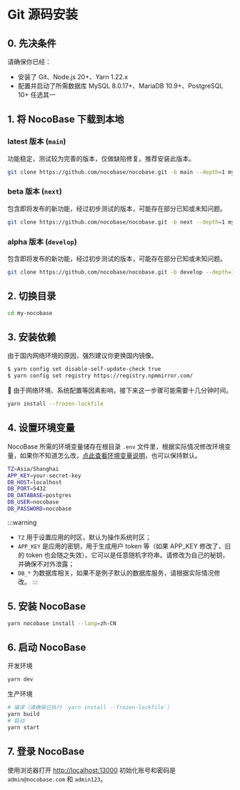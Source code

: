 # Git 源码安装

## 0. 先决条件

请确保你已经：

- 安装了 Git、Node.js 20+、Yarn 1.22.x
- 配置并启动了所需数据库 MySQL 8.0.17+、MariaDB 10.9+、PostgreSQL 10+ 任选其一

## 1. 将 NocoBase 下载到本地

### latest 版本 (`main`)

功能稳定，测试较为完善的版本，仅做缺陷修复。推荐安装此版本。

```bash
git clone https://github.com/nocobase/nocobase.git -b main --depth=1 my-nocobase
```

### beta 版本 (`next`)

包含即将发布的新功能，经过初步测试的版本，可能存在部分已知或未知问题。

```bash
git clone https://github.com/nocobase/nocobase.git -b next --depth=1 my-nocobase
```

### alpha 版本 (`develop`)

包含即将发布的新功能，经过初步测试的版本，可能存在部分已知或未知问题。

```bash
git clone https://github.com/nocobase/nocobase.git -b develop --depth=1 my-nocobase
```

## 2. 切换目录

```bash
cd my-nocobase
```

## 3. 安装依赖

由于国内网络环境的原因，强烈建议你更换国内镜像。

```bash
$ yarn config set disable-self-update-check true
$ yarn config set registry https://registry.npmmirror.com/
```

📢 由于网络环境、系统配置等因素影响，接下来这一步骤可能需要十几分钟时间。

```bash
yarn install --frozen-lockfile
```

## 4. 设置环境变量

NocoBase 所需的环境变量储存在根目录 `.env` 文件里，根据实际情况修改环境变量，如果你不知道怎么改，[点此查看环境变量说明](../env.md)，也可以保持默认。

```bash
TZ=Asia/Shanghai
APP_KEY=your-secret-key
DB_HOST=localhost
DB_PORT=5432
DB_DATABASE=postgres
DB_USER=nocobase
DB_PASSWORD=nocobase
```

:::warning

- `TZ` 用于设置应用的时区，默认为操作系统时区；
- `APP_KEY` 是应用的密钥，用于生成用户 token 等（如果 APP_KEY 修改了，旧的 token 也会随之失效）。它可以是任意随机字符串。请修改为自己的秘钥，并确保不对外泄露；
- `DB_*` 为数据库相关，如果不是例子默认的数据库服务，请根据实际情况修改。
  :::

## 5. 安装 NocoBase

```bash
yarn nocobase install --lang=zh-CN
```

## 6. 启动 NocoBase

开发环境

```bash
yarn dev
```

生产环境

```bash
# 编译（请确保已执行 `yarn install --frozen-lockfile`）
yarn build
# 启动
yarn start
```

## 7. 登录 NocoBase

使用浏览器打开 [http://localhost:13000](http://localhost:13000) 初始化账号和密码是 `admin@nocobase.com` 和 `admin123`。
